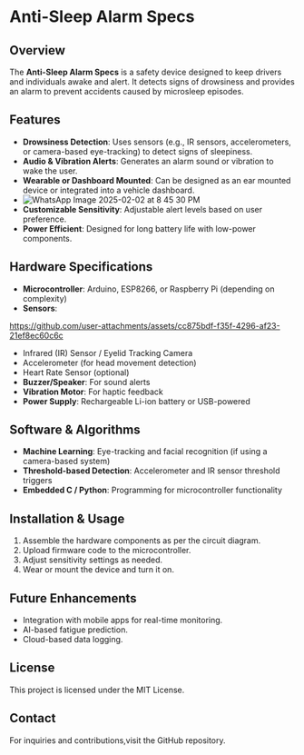 # Anti-Sleep Alarm Specs

## Overview
The **Anti-Sleep Alarm Specs** is a safety device designed to keep drivers and individuals awake and alert. It detects signs of drowsiness and provides an alarm to prevent accidents caused by microsleep episodes.

## Features
- **Drowsiness Detection**: Uses sensors (e.g., IR sensors, accelerometers, or camera-based eye-tracking) to detect signs of sleepiness.
- **Audio & Vibration Alerts**: Generates an alarm sound or vibration to wake the user.
- **Wearable or Dashboard Mounted**: Can be designed as an ear mounted device or integrated into a vehicle dashboard.
- ![WhatsApp Image 2025-02-02 at 8 45 30 PM](https://github.com/user-attachments/assets/de03541b-dd19-49c5-9e73-f3650c533f23)
- **Customizable Sensitivity**: Adjustable alert levels based on user preference.
- **Power Efficient**: Designed for long battery life with low-power components.

## Hardware Specifications
- **Microcontroller**: Arduino, ESP8266, or Raspberry Pi (depending on complexity)
- **Sensors**:

https://github.com/user-attachments/assets/cc875bdf-f35f-4296-af23-21ef8ec60c6c


  - Infrared (IR) Sensor / Eyelid Tracking Camera
  - Accelerometer (for head movement detection)
  - Heart Rate Sensor (optional)
- **Buzzer/Speaker**: For sound alerts
- **Vibration Motor**: For haptic feedback
- **Power Supply**: Rechargeable Li-ion battery or USB-powered

## Software & Algorithms
- **Machine Learning**: Eye-tracking and facial recognition (if using a camera-based system)
- **Threshold-based Detection**: Accelerometer and IR sensor threshold triggers
- **Embedded C / Python**: Programming for microcontroller functionality

## Installation & Usage
1. Assemble the hardware components as per the circuit diagram.
2. Upload firmware code to the microcontroller.
3. Adjust sensitivity settings as needed.
4. Wear or mount the device and turn it on.

## Future Enhancements
- Integration with mobile apps for real-time monitoring.
- AI-based fatigue prediction.
- Cloud-based data logging.


## License
This project is licensed under the MIT License.

## Contact
For inquiries and contributions,visit the GitHub repository.

